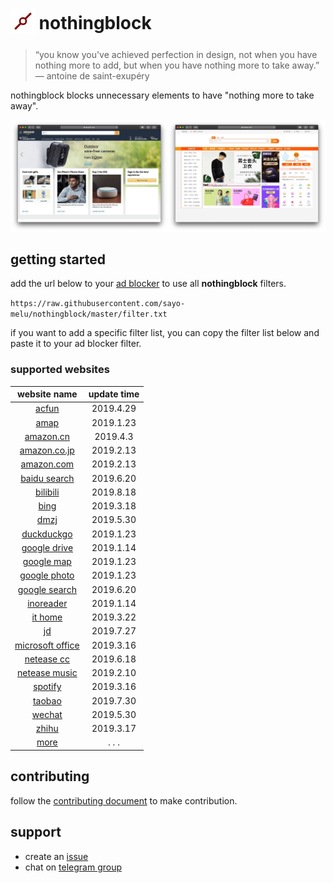 <h1>
  <sub>
    <img src="asset/nothongblock-logo.png" alt="nothongblock logo" height="40" width="40">
  </sub>
  nothingblock
</h1>

> “you know you've achieved perfection in design, not when you have nothing more to add, but when you have nothing more to take away.” ― antoine de saint-exupéry

nothingblock blocks unnecessary elements to have "nothing more to take away".

![nothingblock sample](asset/nothingblock-sample.jpg)

## getting started

add the url below to your [ad blocker](https://bing.com/search?q=ad+blocker) to use all **nothingblock** filters.

`https://raw.githubusercontent.com/sayo-melu/nothingblock/master/filter.txt`

if you want to add a specific filter list, you can copy the filter list below and paste it to your ad blocker filter.

### supported websites

| **website name** | **update time** |
|:----------------:|:---------------:|
| [acfun](filter-item/acfun.txt) | 2019.4.29 |
| [amap](filter-item/amap.txt) | 2019.1.23 |
| [amazon.cn](filter-item/amazon.cn.txt) | 2019.4.3 |
| [amazon.co.jp](filter-item/amazon.co.jp.txt) | 2019.2.13 |
| [amazon.com](filter-item/amazon.com.txt) | 2019.2.13 |
| [baidu search](filter-item/baidu-search.txt) | 2019.6.20 |
| [bilibili](filter-item/bilibili.txt) | 2019.8.18 |
| [bing](filter-item/bing.txt) | 2019.3.18 |
| [dmzj](filter-item/dmzj.txt) | 2019.5.30 |
| [duckduckgo](filter-item/duckduckgo.txt) | 2019.1.23 |
| [google drive](filter-item/google-drive.txt) | 2019.1.14 |
| [google map](filter-item/google-map.txt) | 2019.1.23 |
| [google photo](filter-item/google-photo.txt) | 2019.1.23 |
| [google search](filter-item/google-search.txt) | 2019.6.20 |
| [inoreader](filter-item/inoreader.txt) | 2019.1.14 |
| [it home](filter-item/it-home.txt) | 2019.3.22 |
| [jd](filter-item/jd.txt) | 2019.7.27 |
| [microsoft office](filter-item/microsoft-office.txt) | 2019.3.16 |
| [netease cc](filter-item/netease-cc.txt) | 2019.6.18 |
| [netease music](filter-item/netease-music.txt) | 2019.2.10 |
| [spotify](filter-item/spotify.txt) | 2019.3.16 |
| [taobao](filter-item/taobao.txt) | 2019.7.30 |
| [wechat](filter-item/wechat.txt) | 2019.5.30 |
| [zhihu](filter-item/zhihu.txt) | 2019.3.17 |
| [more](document/more-website.md) | . . . |

## contributing

follow the [contributing document](document/contributing.md) to make contribution.

## support

- create an [issue](https://github.com/sayo-melu/nothingblock/issues/new/choose)
- chat on [telegram group](https://t.me/nothingblock)
